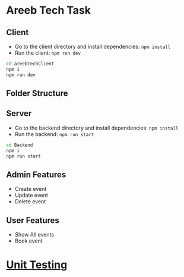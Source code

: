 # Areeb Tech Task

## Client

- Go to the client directory and install dependencies: `npm install`
- Run the client: `npm run dev`

```sh
cd areebTechClient
npm i
npm run dev
```

## Folder Structure

## Server

- Go to the backend directory and install dependencies: `npm install`
- Run the backend: `npm run start`

```sh
cd Backend
npm i
npm run start
```

## Admin Features

- Create event
- Update event
- Delete event

## User Features

- Show All events
- Book event

# [Unit Testing](https://www.youtube.com/watch?v=t5sFkGk8GY8)
